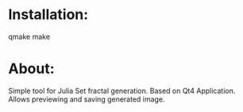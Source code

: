 <h1>Installation:</h1>
<p>
qmake
make
</p>
<h1>About:</h1>
<p>
Simple tool for Julia Set fractal generation.
Based on Qt4 Application.
Allows previewing and saving generated image.
</p>